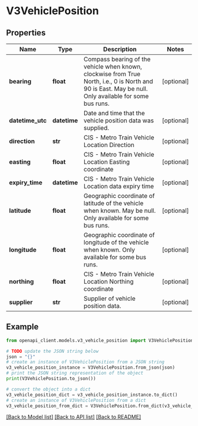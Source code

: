 # V3VehiclePosition


## Properties

Name | Type | Description | Notes
------------ | ------------- | ------------- | -------------
**bearing** | **float** | Compass bearing of the vehicle when known, clockwise from True North, i.e., 0 is North and 90 is East. May be null.              Only available for some bus runs. | [optional] 
**datetime_utc** | **datetime** | Date and time that the vehicle position data was supplied. | [optional] 
**direction** | **str** | CIS - Metro Train Vehicle Location Direction | [optional] 
**easting** | **float** | CIS - Metro Train Vehicle Location Easting coordinate | [optional] 
**expiry_time** | **datetime** | CIS - Metro Train Vehicle Location data expiry time | [optional] 
**latitude** | **float** | Geographic coordinate of latitude of the vehicle when known. May be null.              Only available for some bus runs. | [optional] 
**longitude** | **float** | Geographic coordinate of longitude of the vehicle when known.               Only available for some bus runs. | [optional] 
**northing** | **float** | CIS - Metro Train Vehicle Location Northing coordinate | [optional] 
**supplier** | **str** | Supplier of vehicle position data. | [optional] 

## Example

```python
from openapi_client.models.v3_vehicle_position import V3VehiclePosition

# TODO update the JSON string below
json = "{}"
# create an instance of V3VehiclePosition from a JSON string
v3_vehicle_position_instance = V3VehiclePosition.from_json(json)
# print the JSON string representation of the object
print(V3VehiclePosition.to_json())

# convert the object into a dict
v3_vehicle_position_dict = v3_vehicle_position_instance.to_dict()
# create an instance of V3VehiclePosition from a dict
v3_vehicle_position_from_dict = V3VehiclePosition.from_dict(v3_vehicle_position_dict)
```
[[Back to Model list]](../README.md#documentation-for-models) [[Back to API list]](../README.md#documentation-for-api-endpoints) [[Back to README]](../README.md)


